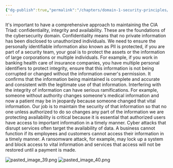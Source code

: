 ```yaml
---
{"dg-publish":true,"permalink":"/chapters/domain-1-security-principles/domain-1-security-principles/1-21-cia-in-the-real-world/","noteIcon":""}
---
```



It's important to have a comprehensive approach to maintaining the CIA Triad: confidentiality, integrity and availability. These are the foundations of the cybersecurity domain. Confidentiality means that no private information has been disclosed to unauthorized individuals. We need to ensure the personally identifiable information also known as PII is protected, if you are part of a security team, your goal is to protect the assets or the information of large corporations or multiple individuals. For example, if you work in banking health care of insurance companies, you have multiple personal identifiers to protect integrity, ensure that this information is not being corrupted or changed without the information owner's permission. It confirms that the information being maintained is complete and accurate and consistent with the legitimate use of that information. Interfering with the integrity of information can have serious ramifications. For example, someone without authority changes someone's medical information and now a patient may be in jeopardy because someone changed that vital information. Our job is to maintain the security of that information so that no one unless authorized to do so changes any part of the information we are protecting availability is critical because it is essential that authorized users have access to important information in a timely manner. Cyber attacks that disrupt services often target the availability of data. A business cannot  function if its employees and customers cannot access their information in a timely manner. A ransomware attack, for example, may lock up a system and block access to vital information and services that access will not be restored until a payment is made.

![pasted_image_39.png](/img/user/pasted_image_39.png)
![pasted_image_40.png](/img/user/pasted_image_40.png)